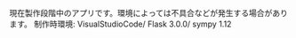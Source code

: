 現在製作段階中のアプリです。環境によっては不具合などが発生する場合があります。
制作時環境:
VisualStudioCode/
Flask            3.0.0/
sympy            1.12
